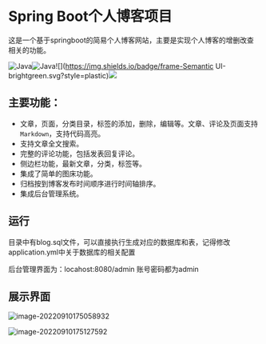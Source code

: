 # Spring Boot个人博客项目

这是一个基于springboot的简易个人博客网站，主要是实现个人博客的增删改查相关的功能。

![Java](https://img.shields.io/badge/language-Java-brightgreen.svg?style=plastic)![Java](https://img.shields.io/badge/frame-SpringBoot-brightgreen.svg?style=plastic)![](https://img.shields.io/badge/frame-Semantic UI-brightgreen.svg?style=plastic)![](https://img.shields.io/badge/database-MySQL-brightgreen.svg?style=plastic)

## 主要功能：

- 文章，页面，分类目录，标签的添加，删除，编辑等。文章、评论及页面支持`Markdown`，支持代码高亮。
- 支持文章全文搜索。
- 完整的评论功能，包括发表回复评论。
- 侧边栏功能，最新文章，分类，标签等。
- 集成了简单的图床功能。
- 归档按到博客发布时间顺序进行时间轴排序。
- 集成后台管理系统。

## 运行

目录中有blog.sql文件，可以直接执行生成对应的数据库和表，记得修改application.yml中关于数据库的相关配置

后台管理界面为：locahost:8080/admin 账号密码都为admin

## 展示界面

![image-20220910175058932](https://mario517-1303843217.cos.ap-nanjing.myqcloud.com/img/image-20220910175058932.png)

![image-20220910175127592](https://mario517-1303843217.cos.ap-nanjing.myqcloud.com/img/image-20220910175127592.png)